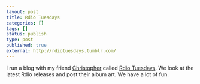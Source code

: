 ```yaml
---
layout: post
title: Rdio Tuesdays
categories: []
tags: []
status: publish
type: post
published: true
external: http://rdiotuesdays.tumblr.com/
---
```


I run a blog with my friend [Christopher](http://pleasecomebackfromtown.com) called [Rdio Tuesdays](http://rdiotuesdays.tumblr.com/). We look at the latest Rdio releases and post their album art. We have a lot of fun.
